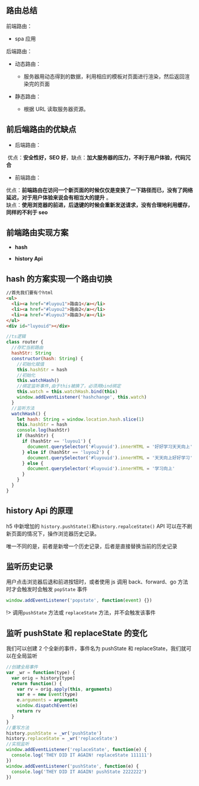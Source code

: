## 路由总结

前端路由：

- spa 应用

后端路由：

- 动态路由：

  - 服务器用动态得到的数据，利用相应的模板对页面进行渲染，然后返回渲染完的页面

- 静态路由：

  - 根据 URL 读取服务器资源。

## 前后端路由的优缺点

- 后端路由：

​ 优点：**安全性好，SEO 好**，缺点：**加大服务器的压力，不利于用户体验，代码冗合**

- 前端路由：

优点：**前端路由在访问一个新页面的时候仅仅是变换了一下路径而已，没有了网络延迟，对于用户体验来说会有相当大的提升** 。<br/>
缺点：**使用浏览器的前进，后退键的时候会重新发送请求，没有合理地利用缓存，同样的不利于 seo**

## 前端路由实现方案

- **hash**

- **history Api**

## hash 的方案实现一个路由切换

```html
//首先我们要有个html
<ul>
  <li><a href="#luyou1">路由1</a></li>
  <li><a href="#luyou2">路由2</a></li>
  <li><a href="#luyou3">路由3</a></li>
</ul>
<div id="luyouid"></div>
```

```js
//ts逻辑
class router {
  //存贮当前路由
  hashStr: String
  constructor(hash: String) {
    //初始化赋值
    this.hashStr = hash
    //初始化
    this.watchHash()
    //绑定监听事件,由于this被换了，必须用bind绑定
    this.watch = this.watchHash.bind(this)
    window.addEventListener('hashchange', this.watch)
  }
  //监听方法
  watchHash() {
    let hash: String = window.location.hash.slice(1)
    this.hashStr = hash
    console.log(hashStr)
    if (hashStr) {
      if (hashStr == 'luyou1') {
        document.querySelector('#luyouid').innerHTML = '好好学习天天向上'
      } else if (hashStr == 'luyou2') {
        document.querySelector('#luyouid').innerHTML = '天天向上好好学习'
      } else {
        document.querySelector('#luyouid').innerHTML = '学习向上'
      }
    }
  }
}
```

## history Api 的原理

h5 中新增加的 `history.pushState()`和`history.repalceState()` API 可以在不刷新页面的情况下，操作浏览器历史记录。

唯一不同的是，前者是新增一个历史记录，后者是直接替换当前的历史记录

## 监听历史记录

用户点击浏览器后退和前进按钮时，或者使用 js 调用 back、forward、go 方法时才会触发时会触发 `popState` 事件

```javascript
window.addEventListener('popstate', function(event) {})
```

!> 调用`pushState` 方法或 `replaceState` 方法，并不会触发该事件

## 监听 pushState 和 replaceState 的变化

我们可以创建 2 个全新的事件，事件名为 pushState 和 replaceState，我们就可以在全局监听

```js
//创建全局事件
var _wr = function(type) {
  var orig = history[type]
  return function() {
    var rv = orig.apply(this, arguments)
    var e = new Event(type)
    e.arguments = arguments
    window.dispatchEvent(e)
    return rv
  }
}
//重写方法
history.pushState = _wr('pushState')
history.replaceState = _wr('replaceState')
//实现监听
window.addEventListener('replaceState', function(e) {
  console.log('THEY DID IT AGAIN! replaceState 111111')
})
window.addEventListener('pushState', function(e) {
  console.log('THEY DID IT AGAIN! pushState 2222222')
})
```
